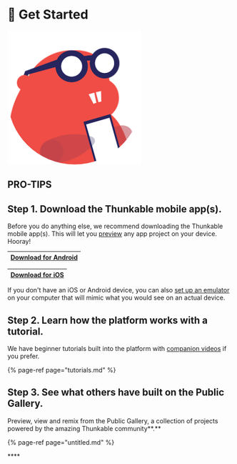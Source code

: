 # 👶 Get Started

![Hi. I&apos;m the hardworking Thunkable beaver](.gitbook/assets/beaver-logo.png)

## PRO-TIPS

## **Step 1.** **Download the Thunkable mobile app\(s\).**

Before you do anything else, we recommend downloading the Thunkable mobile app\(s\). This will let you [preview](live-test.md) any app project on your device. Hooray!

| [**Download for Android**](https://play.google.com/store/apps/details?id=com.thunkable.live) |
| :--- |


| [**Download for iOS**](http://appstore.com/thunkablelive) |
| :--- |


If you don't have an iOS or Android device, you can also [set up an emulator](emulators.md) on your computer that will mimic what you would see on an actual device.

## **Step 2. Learn how the platform works with a tutorial.**

We have beginner tutorials built into the platform with [companion videos](https://www.youtube.com/watch?v=YrONgW8udmM&list=PLB89L9PPGIrwpd62eYs6iOsHpjYboyuZE) if you prefer.

{% page-ref page="tutorials.md" %}

## **Step 3. See what others have built on the Public Gallery.**

Preview, view and remix from the Public Gallery, a collection of projects powered by the amazing Thunkable community**.**

{% page-ref page="untitled.md" %}

\*\*\*\*

